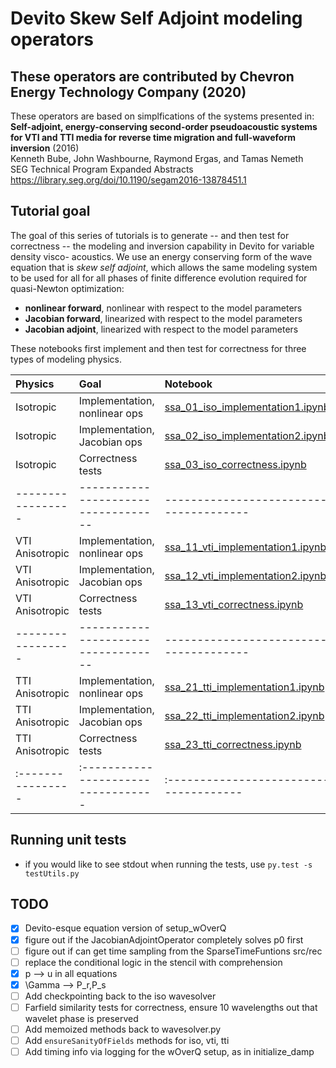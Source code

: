# Devito Skew Self Adjoint modeling operators

## These operators are contributed by Chevron Energy Technology Company (2020)

These operators are based on simplfications of the systems presented in:
<br>**Self-adjoint, energy-conserving second-order pseudoacoustic systems for VTI and TTI media for reverse time migration and full-waveform inversion** (2016)
<br>Kenneth Bube, John Washbourne, Raymond Ergas, and Tamas Nemeth
<br>SEG Technical Program Expanded Abstracts
<br>https://library.seg.org/doi/10.1190/segam2016-13878451.1

## Tutorial goal

The goal of this series of tutorials is to generate -- and then test for correctness -- the modeling and inversion capability in Devito for variable density visco- acoustics. We use an energy conserving form of the wave equation that is *skew self adjoint*, which allows the same modeling system to be used for all for all phases of finite difference evolution required for quasi-Newton optimization:
- **nonlinear forward**, nonlinear with respect to the model parameters
- **Jacobian forward**, linearized with respect to the model parameters 
- **Jacobian adjoint**, linearized with respect to the model parameters

These notebooks first implement and then test for correctness for three types of modeling physics.

| Physics         | Goal                          | Notebook                           |
|:----------------|:----------------------------------|:-------------------------------------|
| Isotropic       | Implementation, nonlinear ops | [ssa_01_iso_implementation1.ipynb] |
| Isotropic       | Implementation, Jacobian ops  | [ssa_02_iso_implementation2.ipynb] |
| Isotropic       | Correctness tests             | [ssa_03_iso_correctness.ipynb]     |
|-----------------|-----------------------------------|--------------------------------------|
| VTI Anisotropic | Implementation, nonlinear ops | [ssa_11_vti_implementation1.ipynb] |
| VTI Anisotropic | Implementation, Jacobian ops  | [ssa_12_vti_implementation2.ipynb] |
| VTI Anisotropic | Correctness tests             | [ssa_13_vti_correctness.ipynb]     |
|-----------------|-----------------------------------|--------------------------------------|
| TTI Anisotropic | Implementation, nonlinear ops | [ssa_21_tti_implementation1.ipynb] |
| TTI Anisotropic | Implementation, Jacobian ops  | [ssa_22_tti_implementation2.ipynb] |
| TTI Anisotropic | Correctness tests             | [ssa_23_tti_correctness.ipynb]     |
|:----------------|:----------------------------------|:-------------------------------------|

[ssa_01_iso_implementation1.ipynb]: ssa_01_iso_implementation1.ipynb
[ssa_02_iso_implementation2.ipynb]: ssa_02_iso_implementation2.ipynb
[ssa_03_iso_correctness.ipynb]:     ssa_03_iso_correctness.ipynb
[ssa_11_vti_implementation1.ipynb]: ssa_11_vti_implementation1.ipynb
[ssa_12_vti_implementation2.ipynb]: ssa_12_vti_implementation2.ipynb
[ssa_13_vti_correctness.ipynb]:     ssa_13_vti_correctness.ipynb
[ssa_21_tti_implementation1.ipynb]: ssa_21_tti_implementation1.ipynb
[ssa_22_tti_implementation2.ipynb]: ssa_22_tti_implementation2.ipynb
[ssa_23_tti_correctness.ipynb]:     ssa_23_tti_correctness.ipynb

## Running unit tests
- if you would like to see stdout when running the tests, use
```py.test -s testUtils.py```
## TODO
- [x] Devito-esque equation version of setup_wOverQ
- [X] figure out if the JacobianAdjointOperator completely solves p0 first
- [ ] figure out if can get time sampling from the SparseTimeFuntions src/rec
- [ ] replace the conditional logic in the stencil with comprehension
- [X] p --> u in all equations
- [X] \Gamma --> P_r,P_s
- [ ] Add checkpointing back to the iso wavesolver
- [ ] Farfield similarity tests for correctness, ensure 10 wavelengths out that wavelet phase is preserved
- [ ] Add memoized methods back to wavesolver.py
- [ ] Add ```ensureSanityOfFields``` methods for iso, vti, tti
- [ ] Add timing info via logging for the wOverQ setup, as in initialize_damp
